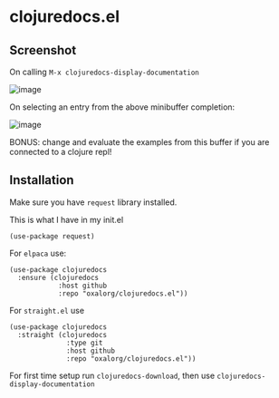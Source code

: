 # clojuredocs.el

## Screenshot

On calling `M-x clojuredocs-display-documentation`

![image](https://github.com/user-attachments/assets/ce60a0cb-9cb3-4786-9ada-c65ea6a0a9e6)

On selecting an entry from the above minibuffer completion:

![image](https://github.com/user-attachments/assets/fc2f92b7-1274-4f6b-aaf3-50d4e1c8ddd5)

BONUS: change and evaluate the examples from this buffer if you are connected to a clojure repl!

## Installation

Make sure you have `request` library installed.

This is what I have in my init.el

```elisp
(use-package request)
```

For `elpaca` use:

```elisp
(use-package clojuredocs
  :ensure (clojuredocs
            :host github
            :repo "oxalorg/clojuredocs.el"))
```

For `straight.el` use

```elisp
(use-package clojuredocs
  :straight (clojuredocs
              :type git
              :host github
              :repo "oxalorg/clojuredocs.el"))
```

For first time setup run `clojuredocs-download`, then use `clojuredocs-display-documentation`
